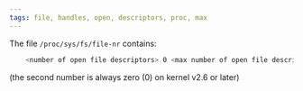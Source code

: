 ```yaml
---
tags: file, handles, open, descriptors, proc, max
---
```


The file `/proc/sys/fs/file-nr` contains:

```bash
    <number of open file descriptors> 0 <max number of open file descriptors>
```

(the second number is always zero (0) on kernel v2.6 or later)

